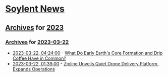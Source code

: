 # [Soylent News](../../../README.md)

## [Archives](../../index.md) for [2023](../index.md)

### [Archives](../../index.md) for [2023-03-22](index.md)

* [2023-03-22, 04:24:00](https://soylentnews.org/article.pl?sid=23/03/21/1745240&from=rss) - [What Do Early Earth's Core Formation and Drip Coffee Have in Common?](https://soylentnews.org/article.pl?sid=23/03/21/1745240&from=rss)
* [2023-03-22, 01:39:00](https://soylentnews.org/article.pl?sid=23/03/21/0333233&from=rss) - [Zipline Unveils Quiet Drone Delivery Platform, Expands Operations](https://soylentnews.org/article.pl?sid=23/03/21/0333233&from=rss)
